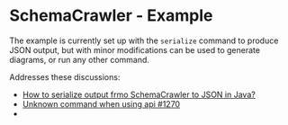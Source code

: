 # SchemaCrawler - Example

The example is currently set up with the `serialize` command to produce JSON output, but with minor modifications can be used to generate diagrams, or run any other command.

Addresses these discussions:
- [How to serialize output frmo SchemaCrawler to JSON in Java?](https://stackoverflow.com/questions/77515429/how-to-serialize-output-from-schemacrawler-to-json-in-java)
- [Unknown command <serialize> when using api #1270](https://github.com/schemacrawler/SchemaCrawler/issues/1270)
- 
